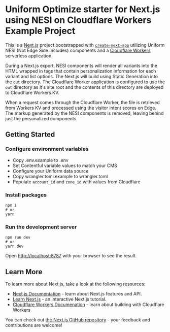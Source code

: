 # Uniform Optimize starter for Next.js using NESI on Cloudflare Workers Example Project

This is a [Next.js](https://nextjs.org/) project bootstrapped with [`create-next-app`](https://github.com/vercel/next.js/tree/canary/packages/create-next-app) utilizing Uniform NESI (Not Edge Side Includes) components and a [Cloudflare Workers](https://workers.cloudflare.com/) serverless application.

During a Next.js export, NESI components will render all variants into the HTML wrapped in tags that contain personalization information for each variant and list options. The Next.js will build using Static Generation into the `out` directory. The Cloudflare Worker application is configured to use the `out` directory as it's site root and the contents of this directory are deployed to Cloudflare Workers KV.

When a request comes through the Cloudflare Worker, the file is retrieved from Workers KV and processed using the visitor intent scores on Edge. The markup generated by the NESI components is removed, leaving behind just the personalized components.

## Getting Started

### Configure environment variables

- Copy .env.example to .env
- Set Contentful variable values to match your CMS
- Configure your Uniform data source
- Copy wrangler.toml.example to wrangler.toml
- Populate `account_id` and `zone_id` with values from Cloudflare

### Install packages

```shell
npm i
# or
yarn
```

### Run the development server

```shell
npm run dev
# or
yarn dev
```

Open <http://localhost:8787> with your browser to see the result.

## Learn More

To learn more about Next.js, take a look at the following resources:

- [Next.js Documentation](https://nextjs.org/docs) - learn about Next.js features and API.
- [Learn Next.js](https://nextjs.org/learn) - an interactive Next.js tutorial.
- [Cloudflare Workers Documenation](https://developers.cloudflare.com/workers/) - learn about building with Cloudflare Workers

You can check out [the Next.js GitHub repository](https://github.com/vercel/next.js/) - your feedback and contributions are welcome!
